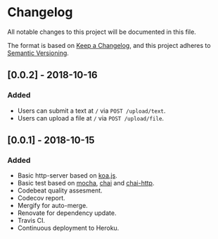 # Changelog

All notable changes to this project will be documented in this file.

The format is based on [Keep a Changelog](https://keepachangelog.com/en/1.0.0/),
and this project adheres to [Semantic Versioning](https://semver.org/spec/v2.0.0.html).

## [0.0.2] - 2018-10-16

### Added

- Users can submit a text at `/` via `POST /upload/text`.
- Users can upload a file at `/` via `POST /upload/file`.

## [0.0.1] - 2018-10-15

### Added

- Basic http-server based on [koa.js](https://github.com/koajs/koa).
- Basic test based on [mocha](https://github.com/mochajs/mocha), [chai](https://github.com/chaijs/chai) and [chai-http](https://github.com/chaijs/chai-http).
- Codebeat quality assesment.
- Codecov report.
- Mergify for auto-merge.
- Renovate for dependency update.
- Travis CI.
- Continuous deployment to Heroku.